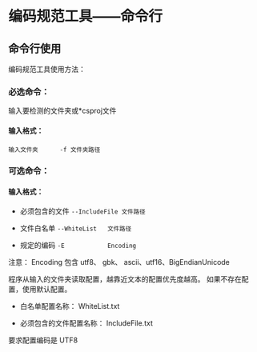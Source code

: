 # 编码规范工具——命令行

## 命令行使用

编码规范工具使用方法：

### 必选命令：

输入要检测的文件夹或*csproj文件

#### 输入格式：

`输入文件夹      -f 文件夹路径`

### 可选命令：
 
#### 输入格式：
    
 - 必须包含的文件    `--IncludeFile 文件路径  ` 

 - 文件白名单       `--WhiteList   文件路径`

 - 规定的编码       `-E            Encoding`

注意：    Encoding 包含 utf8、 gbk、 ascii、utf16、BigEndianUnicode

程序从输入的文件夹读取配置，越靠近文本的配置优先度越高。
如果不存在配置，使用默认配置。

 - 白名单配置名称：        WhiteList.txt

 - 必须包含的文件配置名称： IncludeFile.txt

要求配置编码是 UTF8